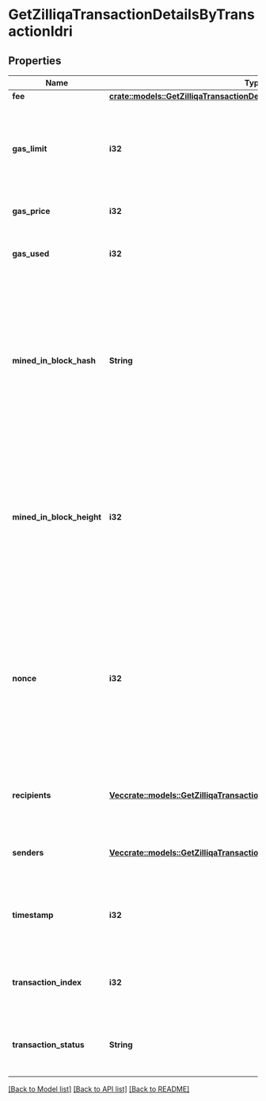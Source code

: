 # GetZilliqaTransactionDetailsByTransactionIdri

## Properties

Name | Type | Description | Notes
------------ | ------------- | ------------- | -------------
**fee** | [**crate::models::GetZilliqaTransactionDetailsByTransactionIdriFee**](GetZilliqaTransactionDetailsByTransactionIDRI_fee.md) |  | 
**gas_limit** | **i32** | Represents the maximum amount of gas allowed in the block in order to determine how many transactions it can fit. | 
**gas_price** | **i32** | Defines the price of the gas. | 
**gas_used** | **i32** | Defines how much of the gas for the block has been used. | 
**mined_in_block_hash** | **String** | Represents the hash of the block, which is its unique identifier. It represents a cryptographic digital fingerprint made by hashing the block header twice through the SHA256 algorithm. | 
**mined_in_block_height** | **i32** | Represents the number of blocks in the blockchain preceding this specific block. Block numbers have no gaps. A blockchain usually starts with block 0 called the \"Genesis block\". | 
**nonce** | **i32** | Represents the sequential running number for an address, starting from 0 for the first transaction. E.g., if the nonce of a transaction is 10, it would be the 11th transaction sent from the sender's address. | 
**recipients** | [**Vec<crate::models::GetZilliqaTransactionDetailsByTransactionIdriRecipients>**](GetZilliqaTransactionDetailsByTransactionIDRI_recipients.md) | Represents an object of addresses that receive the transactions. | 
**senders** | [**Vec<crate::models::GetZilliqaTransactionDetailsByTransactionIdriSenders>**](GetZilliqaTransactionDetailsByTransactionIDRI_senders.md) | Represents an object of addresses that provide the funds. | 
**timestamp** | **i32** | Defines the exact date/time when this block was mined in Unix Timestamp. | 
**transaction_index** | **i32** | Defines the numeric representation of the transaction index. | 
**transaction_status** | **String** | Defines the status of the transaction, whether it is e.g. pending or complete. | 

[[Back to Model list]](../README.md#documentation-for-models) [[Back to API list]](../README.md#documentation-for-api-endpoints) [[Back to README]](../README.md)


